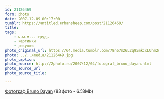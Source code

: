 ```yaml
---
id: 21126469
form: photo
date: 2007-12-09 00:17:00
tumblr: https://untitled.urbansheep.com/post/21126469/
title:
tags:
    - м-м-м... грудь
    - картинки
    - девушки
photo_original_url: https://64.media.tumblr.com/78n67m26L2q95mkcxLUhm2u4_1280.jpg
photo: ../../media/21126469.jpg
photo_caption:
photo_source: http://2photo.ru/2007/12/04/fotograf_bruno_dayan.html
photo_source_url:
photo_source_title:

---
```


<p><a href="http://2photo.ru/2007/12/04/fotograf_bruno_dayan.html">Фотограф Bruno Dayan</a> (83 фото - 6.58Mb)</p>
